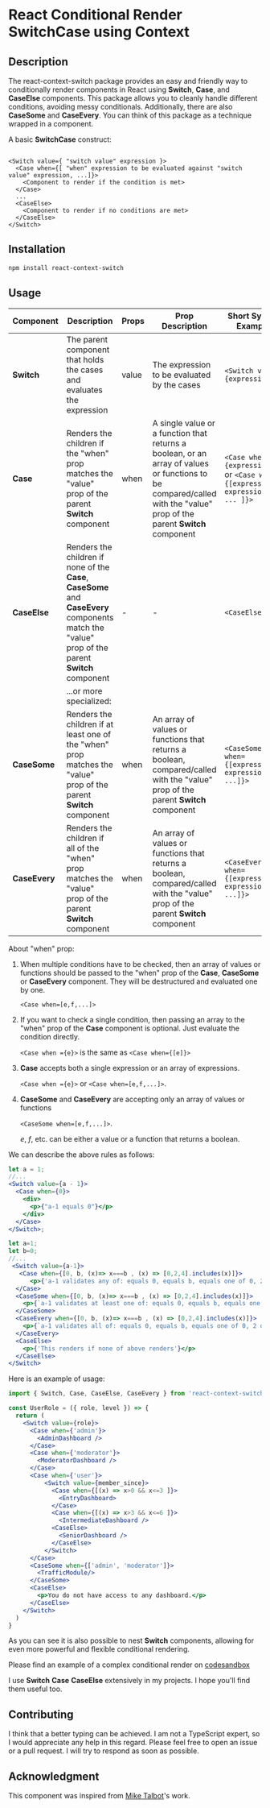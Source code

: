 # React Conditional Render SwitchCase using Context

## Description

The react-context-switch package provides an easy and friendly way to conditionally render components in React using **Switch**, **Case**, and **CaseElse** components.
This package allows you to cleanly handle different conditions, avoiding messy conditionals.
Additionally, there are also **CaseSome** and **CaseEvery**.
You can think of this package as a technique wrapped in a component.

A basic **SwitchCase** construct:

```code

<Switch value={ "switch value" expression }>
  <Case when={[ "when" expression to be evaluated against "switch value" expression, ...]}>
    <Component to render if the condition is met>
  </Case>
  ...
  <CaseElse>
    <Component to render if no conditions are met>
  </CaseElse>
</Switch>

```

## Installation

```bash
npm install react-context-switch
```

## Usage

| Component | Description | Props | Prop Description | Short Syntax Example |
| --- | --- | --- | --- | --- |
| **Switch** | The parent component that holds the cases and evaluates the expression | value | The expression to be evaluated by the cases | `<Switch value={expression}>` |
| **Case** | Renders the children if the "when" prop matches the "value" prop of the parent **Switch** component | when | A single value or a function that returns a boolean, or an array of values or functions to be compared/called with the "value" prop of the parent **Switch** component | `<Case when={expression}>` or `<Case when={[expression1, expression2, ... ]}>`  |
| **CaseElse** | Renders the children if none of the **Case**, **CaseSome** and **CaseEvery** components match the "value" prop of the parent **Switch** component | - | - | `<CaseElse>` |
|| ...or more specialized:   |  |  |  |
| **CaseSome** | Renders the children if at least one of the "when" prop matches the "value" prop of the parent **Switch** component | when | An array of values or functions that returns a boolean, compared/called with the "value" prop of the parent **Switch** component | `<CaseSome when={[expression1, expression2, ...]}>` |
| **CaseEvery** | Renders the children if all of the "when" prop matches the "value" prop of the parent **Switch** component | when | An array of values or functions that returns a boolean, compared/called with the "value" prop of the parent **Switch** component | `<CaseEvery when={[expression1, expression2, ...]}>` |

About "when" prop:

1. When multiple conditions have to be checked, then an array of values or functions should be passed to the "when" prop of the **Case**, **CaseSome** or **CaseEvery** component. They will be destructured and evaluated one by one.

   ```<Case when=[e,f,...]>```

2. If you want to check a single condition, then passing an array to the "when" prop of the **Case** component is optional. Just evaluate the condition directly.

    ```<Case when ={e}>``` is the same as ```<Case when={[e]}>```

3. **Case** accepts both a single expression or an array of expressions.

    ```<Case when ={e}>``` or ```<Case when=[e,f,...]>```.

4. **CaseSome** and **CaseEvery** are accepting only an array of values or functions

    ```<CaseSome when=[e,f,...]>```.

    *e*, *f*, etc. can be either a value or a function that returns a boolean.

We can describe the above rules as follows:

```jsx
let a = 1;
//...
<Switch value={a - 1}>
  <Case when={0}>
    <div>
      <p>{"a-1 equals 0"}</p>
    </div>
  </Case>
</Switch>;
```

```jsx
let a=1;
let b=0;
//...
 <Switch value={a-1}>
   <Case when={[0, b, (x)=> x===b , (x) => [0,2,4].includes(x)]}>
	  <p>{'a-1 validates any of: equals 0, equals b, equals one of 0, 2 or 4'}</p>
  </Case>
  <CaseSome when={[0, b, (x)=> x===b , (x) => [0,2,4].includes(x)]}>
    <p>{`a-1 validates at least one of: equals 0, equals b, equals one of 0, 2 or 4. Same as Case`}</p>
  </CaseSome>
  <CaseEvery when={[0, b, (x)=> x===b , (x) => [0,2,4].includes(x)]}>
    <p>{`a-1 validates all of: equals 0, equals b, equals one of 0, 2 or 4.`}</p>
  </CaseEvery>
  <CaseElse>
    <p>{'This renders if none of above renders'}</p>
  </CaseElse>
</Switch>
```

Here is an example of usage:

```jsx
import { Switch, Case, CaseElse, CaseEvery } from 'react-context-switch';

const UserRole = ({ role, level }) => {
  return (
    <Switch value={role}>
      <Case when={'admin'}>
        <AdminDashboard />
      </Case>
      <Case when={'moderator'}>
        <ModeratorDashboard />
      </Case>
      <Case when={'user'}>
          <Switch value={member_since}>
            <Case when={[(x) => x>0 && x<=3 ]}>
              <EntryDashboard>
            </Case>
            <Case when={[(x) => x>3 && x<=6 ]}>
              <IntermediateDashboard />
            <CaseElse>
              <SeniorDashboard />
            </CaseElse>
          </Switch>
      </Case>
      <CaseSome when={['admin', 'moderator']}>
        <TrafficModule/>
      </CaseSome>
      <CaseElse>
        <p>You do not have access to any dashboard.</p>
      </CaseElse>
    </Switch>
  )
}

```

As you can see it is also possible to nest **Switch** components, allowing for even more powerful and flexible conditional rendering.

Please find an example of a complex conditional render on [codesandbox](https://codesandbox.io/s/react-context-switch-an-example-290kxu)

I use **Switch** **Case** **CaseElse** extensively in my projects. I hope you'll find them useful too.

## Contributing

I think that a better typing can be achieved. I am not a TypeScript expert, so I would appreciate any help in this regard. Please feel free to open an issue or a pull request. I will try to respond as soon as possible.

## Acknowledgment

This component was inspired from [Mike Talbot](https://github.com/miketalbot)'s work.

